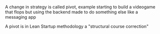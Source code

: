 A change in strategy is called pivot, example starting to build a videogame that flops but using the backend made to do something else like a messaging app

A pivot is in Lean Startup methodology a "structural course correction"

